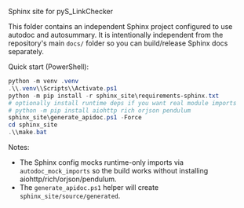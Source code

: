 Sphinx site for pyS_LinkChecker

This folder contains an independent Sphinx project configured to use autodoc
and autosummary. It is intentionally independent from the repository's main
`docs/` folder so you can build/release Sphinx docs separately.

Quick start (PowerShell):

```powershell
python -m venv .venv
.\\.venv\\Scripts\\Activate.ps1
python -m pip install -r sphinx_site\requirements-sphinx.txt
# optionally install runtime deps if you want real module imports
# python -m pip install aiohttp rich orjson pendulum
sphinx_site\generate_apidoc.ps1 -Force
cd sphinx_site
.\\make.bat
```

Notes:
- The Sphinx config mocks runtime-only imports via ``autodoc_mock_imports`` so
  the build works without installing aiohttp/rich/orjson/pendulum.
- The `generate_apidoc.ps1` helper will create `sphinx_site/source/generated`.
